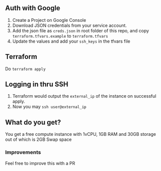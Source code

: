 ## Auth with Google
1. Create a Project on Google Console
2. Download JSON credentials from your service account.
3. Add the json file as `creds.json` in root folder of this repo, and copy `terraform.tfvars.example` to `terraform.tfvars`
4. Update the values and add your `ssh_keys` in the tfvars file

## Terraform
Do `terraform apply`

## Logging in thru SSH
1. Terraform would output the `external_ip` of the instance on successful apply.
2. Now you may `ssh user@external_ip`

## What do you get?
You get a free compute instance with 1vCPU, 1GB RAM and 30GB storage out of which is 2GB Swap space

### Improvements
Feel free to improve this with a PR

